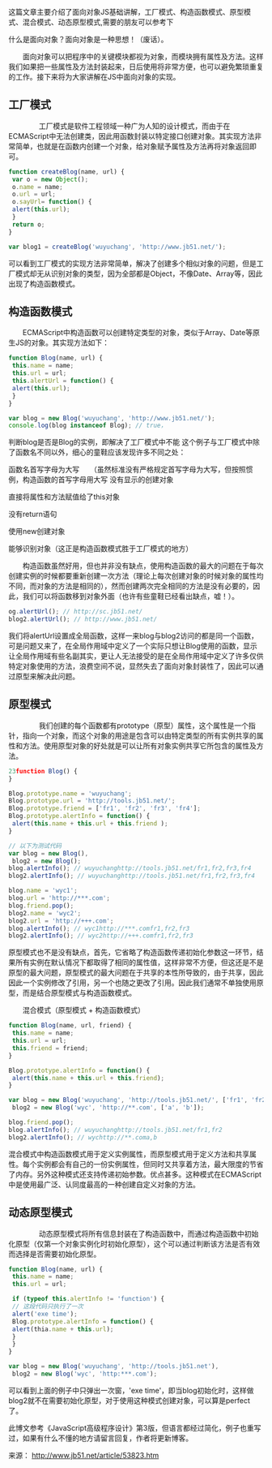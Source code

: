 这篇文章主要介绍了面向对象JS基础讲解，工厂模式、构造函数模式、原型模式、混合模式、动态原型模式,需要的朋友可以参考下

什么是面向对象？面向对象是一种思想！（废话）。

　　面向对象可以把程序中的关键模块都视为对象，而模块拥有属性及方法。这样我们如果把一些属性及方法封装起来，日后使用将非常方便，也可以避免繁琐重复的工作。接下来将为大家讲解在JS中面向对象的实现。
　　
## 工厂模式
 　　
　　工厂模式是软件工程领域一种广为人知的设计模式，而由于在ECMAScript中无法创建类，因此用函数封装以特定接口创建对象。其实现方法非常简单，也就是在函数内创建一个对象，给对象赋予属性及方法再将对象返回即可。
```js
function createBlog(name, url) {
 var o = new Object();
 o.name = name;
 o.url = url;
 o.sayUrl= function() {
 alert(this.url);
 }
 return o;
}

var blog1 = createBlog('wuyuchang', 'http://www.jb51.net/');
```
可以看到工厂模式的实现方法非常简单，解决了创建多个相似对象的问题，但是工厂模式却无从识别对象的类型，因为全部都是Object，不像Date、Array等，因此出现了构造函数模式。

## 构造函数模式

　　ECMAScript中构造函数可以创建特定类型的对象，类似于Array、Date等原生JS的对象。其实现方法如下：
```js
function Blog(name, url) {
 this.name = name;
 this.url = url;
 this.alertUrl = function() {
 alert(this.url);
 }
}

var blog = new Blog('wuyuchang', 'http://www.jb51.net/');
console.log(blog instanceof Blog); // true，
```
判断blog是否是Blog的实例，即解决了工厂模式中不能
这个例子与工厂模式中除了函数名不同以外，细心的童鞋应该发现许多不同之处：

函数名首写字母为大写　　（虽然标准没有严格规定首写字母为大写，但按照惯例，构造函数的首写字母用大写
没有显示的创建对象

直接将属性和方法赋值给了this对象

没有return语句

使用new创建对象

能够识别对象（这正是构造函数模式胜于工厂模式的地方）

　　构造函数虽然好用，但也并非没有缺点，使用构造函数的最大的问题在于每次创建实例的时候都要重新创建一次方法（理论上每次创建对象的时候对象的属性均不同，而对象的方法是相同的），然而创建两次完全相同的方法是没有必要的，因此，我们可以将函数移到对象外面（也许有些童鞋已经看出缺点，嘘！）。

```js
og.alertUrl(); // http://sc.jb51.net/
blog2.alertUrl(); // http://www.jb51.net/
```
我们将alertUrl设置成全局函数，这样一来blog与blog2访问的都是同一个函数，可是问题又来了，在全局作用域中定义了一个实际只想让Blog使用的函数，显示让全局作用域有些名副其实，更让人无法接受的是在全局作用域中定义了许多仅供特定对象使用的方法，浪费空间不说，显然失去了面向对象封装性了，因此可以通过原型来解决此问题。

## 原型模式
　　
　　我们创建的每个函数都有prototype（原型）属性，这个属性是一个指针，指向一个对象，而这个对象的用途是包含可以由特定类型的所有实例共享的属性和方法。使用原型对象的好处就是可以让所有对象实例共享它所包含的属性及方法。
```js
23function Blog() {
}

Blog.prototype.name = 'wuyuchang';
Blog.prototype.url = 'http://tools.jb51.net/';
Blog.prototype.friend = ['fr1', 'fr2', 'fr3', 'fr4'];
Blog.prototype.alertInfo = function() {
 alert(this.name + this.url + this.friend );
}

// 以下为测试代码
var blog = new Blog(),
 blog2 = new Blog();
blog.alertInfo(); // wuyuchanghttp://tools.jb51.net/fr1,fr2,fr3,fr4
blog2.alertInfo(); // wuyuchanghttp://tools.jb51.net/fr1,fr2,fr3,fr4

blog.name = 'wyc1';
blog.url = 'http://***.com';
blog.friend.pop();
blog2.name = 'wyc2';
blog2.url = 'http://+++.com';
blog.alertInfo(); // wyc1http://***.comfr1,fr2,fr3
blog2.alertInfo(); // wyc2http://+++.comfr1,fr2,fr3
```
原型模式也不是没有缺点，首先，它省略了构造函数传递初始化参数这一环节，结果所有实例在默认情况下都取得了相同的属性值，这样非常不方便，但这还是不是原型的最大问题，原型模式的最大问题在于共享的本性所导致的，由于共享，因此因此一个实例修改了引用，另一个也随之更改了引用。因此我们通常不单独使用原型，而是结合原型模式与构造函数模式。

　　混合模式（原型模式 + 构造函数模式）
```js
function Blog(name, url, friend) {
 this.name = name;
 this.url = url;
 this.friend = friend;
}

Blog.prototype.alertInfo = function() {
 alert(this.name + this.url + this.friend);
}

var blog = new Blog('wuyuchang', 'http://tools.jb51.net/', ['fr1', 'fr2', 'fr3']),
 blog2 = new Blog('wyc', 'http://**.com', ['a', 'b']);

blog.friend.pop();
blog.alertInfo(); // wuyuchanghttp://tools.jb51.net/fr1,fr2
blog2.alertInfo(); // wychttp://**.coma,b
```
混合模式中构造函数模式用于定义实例属性，而原型模式用于定义方法和共享属性。每个实例都会有自己的一份实例属性，但同时又共享着方法，最大限度的节省了内存。另外这种模式还支持传递初始参数。优点甚多。这种模式在ECMAScript中是使用最广泛、认同度最高的一种创建自定义对象的方法。

## 动态原型模式
　　
　　动态原型模式将所有信息封装在了构造函数中，而通过构造函数中初始化原型（仅第一个对象实例化时初始化原型），这个可以通过判断该方法是否有效而选择是否需要初始化原型。
```js　
function Blog(name, url) {
 this.name = name;
 this.url = url;

 if (typeof this.alertInfo != 'function') {
 // 这段代码只执行了一次
 alert('exe time');
 Blog.prototype.alertInfo = function() {
 alert(thia.name + this.url);
 }
 }
}

var blog = new Blog('wuyuchang', 'http://tools.jb51.net'),
 blog2 = new Blog('wyc', 'http:***.com');
 ```
可以看到上面的例子中只弹出一次窗，'exe time'，即当blog初始化时，这样做blog2就不在需要初始化原型，对于使用这种模式创建对象，可以算是perfect了。

此博文参考《JavaScript高级程序设计》第3版，但语言都经过简化，例子也重写过，如果有什么不懂的地方请留言回复，作者将更新博客。

来源： <http://www.jb51.net/article/53823.htm>